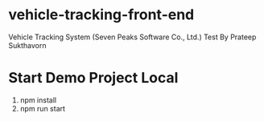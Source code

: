 # vehicle-tracking-front-end
Vehicle Tracking System (Seven Peaks Software Co., Ltd.) Test By Prateep Sukthavorn

# Start Demo Project Local
1. npm install
2. npm run start